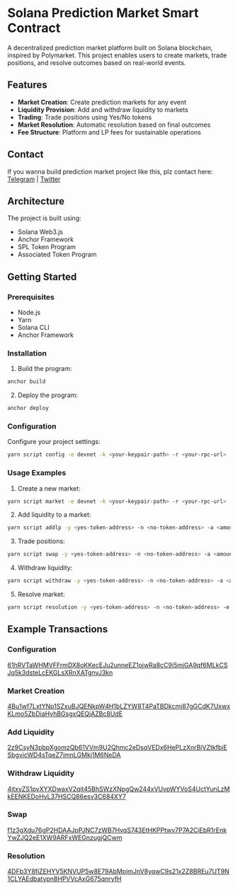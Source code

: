 # Solana Prediction Market Smart Contract

A decentralized prediction market platform built on Solana blockchain, inspired by Polymarket. This project enables users to create markets, trade positions, and resolve outcomes based on real-world events.

## Features

- **Market Creation**: Create prediction markets for any event
- **Liquidity Provision**: Add and withdraw liquidity to markets
- **Trading**: Trade positions using Yes/No tokens
- **Market Resolution**: Automatic resolution based on final outcomes
- **Fee Structure**: Platform and LP fees for sustainable operations

## Contact

If you wanna build prediction market project like this, plz contact here: [Telegram](https://t.me/shiny0103) | [Twitter](https://x.com/0xTan1319)

## Architecture

The project is built using:

- Solana Web3.js
- Anchor Framework
- SPL Token Program
- Associated Token Program

## Getting Started

### Prerequisites

- Node.js
- Yarn
- Solana CLI
- Anchor Framework

### Installation

1. Build the program:

```bash
anchor build
```

2. Deploy the program:

```bash
anchor deploy
```

### Configuration

Configure your project settings:

```bash
yarn script config -e devnet -k <your-keypair-path> -r <your-rpc-url>
```

### Usage Examples

1. Create a new market:

```bash
yarn script market -e devnet -k <your-keypair-path> -r <your-rpc-url>
```

2. Add liquidity to a market:

```bash
yarn script addlp -y <yes-token-address> -n <no-token-address> -a <amount> -e devnet -k <your-keypair-path> -r <your-rpc-url>
```

3. Trade positions:

```bash
yarn script swap -y <yes-token-address> -n <no-token-address> -a <amount> -s <style> -t <token-type> -e devnet -k <your-keypair-path> -r <your-rpc-url>
```

4. Withdraw liquidity:

```bash
yarn script withdraw -y <yes-token-address> -n <no-token-address> -a <amount> -e devnet -k <your-keypair-path> -r <your-rpc-url>
```

5. Resolve market:

```bash
yarn script resolution -y <yes-token-address> -n <no-token-address> -e devnet -k <your-keypair-path> -r <your-rpc-url>
```

## Example Transactions

### Configuration

[61hRVTaWHMVFFrmDX8oKKecEJu2unneEZ1ojwRa8cC9i5mjGA9qf6MLkCSJq5k3dsteLcEKGLsXRnXATgnvJ3kn](https://solscan.io/tx/61hRVTaWHMVFFrmDX8oKKecEJu2unneEZ1ojwRa8cC9i5mjGA9qf6MLkCSJq5k3dsteLcEKGLsXRnXATgnvJ3kn?cluster=devnet)

### Market Creation

[4Bu1wf7LxtYNp1SZxuBJQENkpW4H1bLZYW8T4PaTBDkcmj87gGCdK7UxwxKLmo5ZbDiaHyhBGsgxQEQjAZBc8UdE](https://solscan.io/tx/4Bu1wf7LxtYNp1SZxuBJQENkpW4H1bLZYW8T4PaTBDkcmj87gGCdK7UxwxKLmo5ZbDiaHyhBGsgxQEQjAZBc8UdE?cluster=devnet)

### Add Liquidity

[2z9CsyN3pbpXgomzQb61VVm9U2Qhmc2eDsqVEDx6HePLzXnrBjVZtkfbiESbgvicWD4sTqeZ7imnLGMkj1M6NeDA](https://solscan.io/tx/2z9CsyN3pbpXgomzQb61VVm9U2Qhmc2eDsqVEDx6HePLzXnrBjVZtkfbiESbgvicWD4sTqeZ7imnLGMkj1M6NeDA?cluster=devnet)

### Withdraw Liquidity

[4itxyZS1pvXYXDwaxV2qit45BhSWzXNpgQw244xVUvpWYVoS4UctYunLzMkEENKEDoHyL37HSCQ86esv3C684XY7](https://solscan.io/tx/4itxyZS1pvXYXDwaxV2qit45BhSWzXNpgQw244xVUvpWYVoS4UctYunLzMkEENKEDoHyL37HSCQ86esv3C684XY7?cluster=devnet)

### Swap

[f1z3gXdu76gP2HDAAJpPJNC7zWB7HvqS743EtHKPPtwv7P7A2CiEbR1rEnkYwZJQ2eE1XW9ARFxWEGnzugjQCwm](https://solscan.io/tx/f1z3gXdu76gP2HDAAJpPJNC7zWB7HvqS743EtHKPPtwv7P7A2CiEbR1rEnkYwZJQ2eE1XW9ARFxWEGnzugjQCwm?cluster=devnet)

### Resolution

[4DFb3Y8fiZEHYV5KNVUP5w8E79AbMpjmJnV8yqwC9s21x2Z8BREu7UT9N1CLYAEdbatypn8HPVVcAxG675qnryfH](https://solscan.io/tx/4DFb3Y8fiZEHYV5KNVUP5w8E79AbMpjmJnV8yqwC9s21x2Z8BREu7UT9N1CLYAEdbatypn8HPVVcAxG675qnryfH?cluster=devnet)

